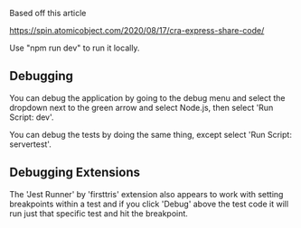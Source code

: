 Based off this article

https://spin.atomicobject.com/2020/08/17/cra-express-share-code/

Use "npm run dev" to run it locally.


## Debugging
You can debug the application by going to the debug menu and select the dropdown next to the green arrow and select Node.js, then select 'Run Script: dev'.

You can debug the tests by doing the same thing, except select 'Run Script: servertest'.

## Debugging Extensions
The 'Jest Runner' by 'firsttris' extension also appears to work with setting breakpoints within a test and if you click 'Debug' above the test code it will run just that specific test and hit the breakpoint.
